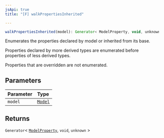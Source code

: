 ```yaml
---
jsApi: true
title: "[F] walkPropertiesInherited"

---
```

```ts
walkPropertiesInherited(model): Generator< ModelProperty, void, unknown >
```

Enumerates the properties declared by model or inherited from its base.

Properties declared by more derived types are enumerated before properties
of less derived types.

Properties that are overridden are not enumerated.

## Parameters

| Parameter | Type |
| :------ | :------ |
| `model` | [`Model`](Interface.Model.md) |

## Returns

`Generator`< [`ModelProperty`](Interface.ModelProperty.md), `void`, `unknown` \>
